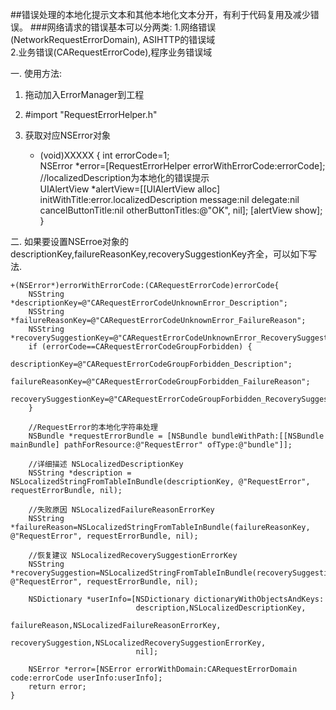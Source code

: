 


##错误处理的本地化提示文本和其他本地化文本分开，有利于代码复用及减少错误。
###网络请求的错误基本可以分两类:
1.网络错误(NetworkRequestErrorDomain), ASIHTTP的错误域  
2.业务错误(CARequestErrorCode),程序业务错误域  

一. 使用方法:  
1. 拖动加入ErrorManager到工程  
2. #import "RequestErrorHelper.h"  
3. 获取对应NSError对象  

	- (void)XXXXX
	{
	    int errorCode=1;  
	    NSError *error=[RequestErrorHelper errorWithErrorCode:errorCode];       
	    //localizedDescription为本地化的错误提示  
	    UIAlertView *alertView=[[UIAlertView alloc]   initWithTitle:error.localizedDescription
	                                                      message:nil
	                                                     delegate:nil
	                                            cancelButtonTitle:nil
	                                            otherButtonTitles:@"OK", nil];
	    [alertView show];
	}


二. 如果要设置NSErroe对象的descriptionKey,failureReasonKey,recoverySuggestionKey齐全，可以如下写法.  

	+(NSError*)errorWithErrorCode:(CARequestErrorCode)errorCode{
	    NSString *descriptionKey=@"CARequestErrorCodeUnknownError_Description";
	    NSString *failureReasonKey=@"CARequestErrorCodeUnknownError_FailureReason";
	    NSString *recoverySuggestionKey=@"CARequestErrorCodeUnknownError_RecoverySuggestion";
	    if (errorCode==CARequestErrorCodeGroupForbidden) {
	        descriptionKey=@"CARequestErrorCodeGroupForbidden_Description";
	        failureReasonKey=@"CARequestErrorCodeGroupForbidden_FailureReason";
	        recoverySuggestionKey=@"CARequestErrorCodeGroupForbidden_RecoverySuggestion";
	    }
	
	    //RequestError的本地化字符串处理
	    NSBundle *requestErrorBundle = [NSBundle bundleWithPath:[[NSBundle mainBundle] pathForResource:@"RequestError" ofType:@"bundle"]];
	
	    //详细描述 NSLocalizedDescriptionKey
	    NSString *description = NSLocalizedStringFromTableInBundle(descriptionKey, @"RequestError", requestErrorBundle, nil);
	
	    //失败原因 NSLocalizedFailureReasonErrorKey
	    NSString *failureReason=NSLocalizedStringFromTableInBundle(failureReasonKey, @"RequestError", requestErrorBundle, nil);
	
	    //恢复建议 NSLocalizedRecoverySuggestionErrorKey
	    NSString *recoverySuggestion=NSLocalizedStringFromTableInBundle(recoverySuggestionKey, @"RequestError", requestErrorBundle, nil);
	
	    NSDictionary *userInfo=[NSDictionary dictionaryWithObjectsAndKeys:
	                            description,NSLocalizedDescriptionKey,
	                            failureReason,NSLocalizedFailureReasonErrorKey,
	                            recoverySuggestion,NSLocalizedRecoverySuggestionErrorKey,
	                            nil];
	
	    NSError *error=[NSError errorWithDomain:CARequestErrorDomain code:errorCode userInfo:userInfo];
	    return error;
	}
